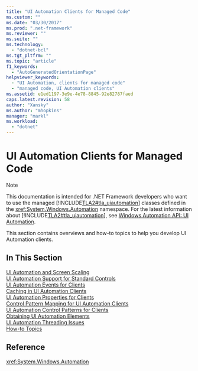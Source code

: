 ```yaml
---
title: "UI Automation Clients for Managed Code"
ms.custom: ""
ms.date: "03/30/2017"
ms.prod: ".net-framework"
ms.reviewer: ""
ms.suite: ""
ms.technology: 
  - "dotnet-bcl"
ms.tgt_pltfrm: ""
ms.topic: "article"
f1_keywords: 
  - "AutoGeneratedOrientationPage"
helpviewer_keywords: 
  - "UI Automation, clients for managed code"
  - "managed code, UI Automation clients"
ms.assetid: e1ed1197-3e9e-4e78-8845-92e82787faed
caps.latest.revision: 58
author: "Xansky"
ms.author: "mhopkins"
manager: "markl"
ms.workload: 
  - "dotnet"
---
```

# UI Automation Clients for Managed Code
> [!NOTE]
>  This documentation is intended for .NET Framework developers who want to use the managed [!INCLUDE[TLA2#tla_uiautomation](../../../includes/tla2sharptla-uiautomation-md.md)] classes defined in the <xref:System.Windows.Automation> namespace. For the latest information about [!INCLUDE[TLA2#tla_uiautomation](../../../includes/tla2sharptla-uiautomation-md.md)], see [Windows Automation API: UI Automation](http://go.microsoft.com/fwlink/?LinkID=156746).  
  
 This section contains overviews and how-to topics to help you develop UI Automation clients.  
  
## In This Section  
 [UI Automation and Screen Scaling](../../../docs/framework/ui-automation/ui-automation-and-screen-scaling.md)  
 [UI Automation Support for Standard Controls](../../../docs/framework/ui-automation/ui-automation-support-for-standard-controls.md)  
 [UI Automation Events for Clients](../../../docs/framework/ui-automation/ui-automation-events-for-clients.md)  
 [Caching in UI Automation Clients](../../../docs/framework/ui-automation/caching-in-ui-automation-clients.md)  
 [UI Automation Properties for Clients](../../../docs/framework/ui-automation/ui-automation-properties-for-clients.md)  
 [Control Pattern Mapping for UI Automation Clients](../../../docs/framework/ui-automation/control-pattern-mapping-for-ui-automation-clients.md)  
 [UI Automation Control Patterns for Clients](../../../docs/framework/ui-automation/ui-automation-control-patterns-for-clients.md)  
 [Obtaining UI Automation Elements](../../../docs/framework/ui-automation/obtaining-ui-automation-elements.md)  
 [UI Automation Threading Issues](../../../docs/framework/ui-automation/ui-automation-threading-issues.md)  
 [How-to Topics](../../../docs/framework/ui-automation/ui-automation-clients-for-managed-code-how-to-topics.md)  
  
## Reference  
 <xref:System.Windows.Automation>
